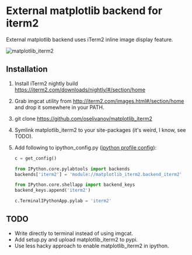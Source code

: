# External matplotlib backend for iterm2

External matplotlib backend uses iTerm2 inline image display feature.

![matplotlib_iterm2](https://github.com/oselivanov/matplotlib_iterm2/raw/master/demo.png)

## Installation
 1. Install iTerm2 nightly build https://iterm2.com/downloads/nightly/#/section/home
 2. Grab imgcat utility from http://iterm2.com/images.html#/section/home and drop it somewhere in your PATH.
 3. git clone https://github.com/oselivanov/matplotlib_iterm2
 4. Symlink matplotlib_iterm2 to your site-packages (it's weird, I know, see TODO).
 5. Add following to ipython_config.py ([ipython profile config](https://ipython.org/ipython-doc/dev/config/intro.html)):

    ```python
    c = get_config()

    from IPython.core.pylabtools import backends
    backends['iterm2'] = 'module://matplotlib_iterm2.backend_iterm2'

    from IPython.core.shellapp import backend_keys
    backend_keys.append('iterm2')

    c.TerminalIPythonApp.pylab = 'iterm2'
    ```

## TODO
 
 - Write directly to terminal instead of using imgcat.
 - Add setup.py and upload matplotlib_iterm2 to pypi.
 - Use less hacky approach to enable matplotlib_iterm2 in ipython.
